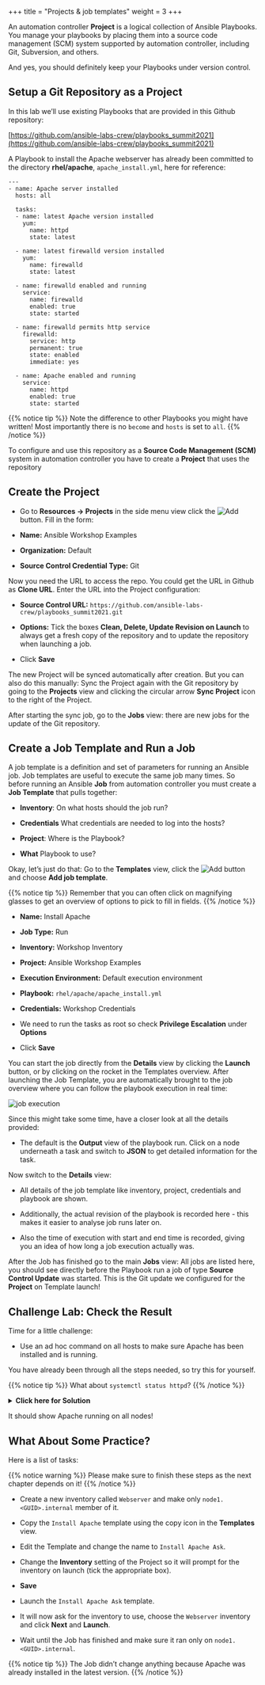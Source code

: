 +++
title = "Projects & job templates"
weight = 3
+++

An automation controller **Project** is a logical collection of Ansible Playbooks. You manage your playbooks by placing them into a source code management (SCM) system supported by automation controller, including Git, Subversion, and others.

And yes, you should definitely keep your Playbooks under version control.

## Setup a Git Repository as a Project

In this lab we’ll use existing Playbooks that are provided in this Github repository:

[https://github.com/ansible-labs-crew/playbooks_summit2021](https://github.com/ansible-labs-crew/playbooks_summit2021)

A Playbook to install the Apache webserver has already been committed to the directory **rhel/apache**, `apache_install.yml`, here for reference:

```
---
- name: Apache server installed
  hosts: all

  tasks:
  - name: latest Apache version installed
    yum:
      name: httpd
      state: latest

  - name: latest firewalld version installed
    yum:
      name: firewalld
      state: latest

  - name: firewalld enabled and running
    service:
      name: firewalld
      enabled: true
      state: started

  - name: firewalld permits http service
    firewalld:
      service: http
      permanent: true
      state: enabled
      immediate: yes

  - name: Apache enabled and running
    service:
      name: httpd
      enabled: true
      state: started
```

{{% notice tip %}}
Note the difference to other Playbooks you might have written\! Most importantly there is no `become` and `hosts` is set to `all`.
{{% /notice %}}

To configure and use this repository as a **Source Code Management (SCM)** system in automation controller you have to create a **Project** that uses the repository

## Create the Project

- Go to **Resources → Projects** in the side menu view click the ![Add](../../images/blue_add.png?classes=inline) button. Fill in the form:

- **Name:** Ansible Workshop Examples

- **Organization:** Default

- **Source Control Credential Type:** Git

Now you need the URL to access the repo. You could get the URL in Github as **Clone URL**. Enter the URL into the Project configuration:

- **Source Control URL:** `https://github.com/ansible-labs-crew/playbooks_summit2021.git`

- **Options:** Tick the boxes **Clean, Delete, Update Revision on Launch** to always get a fresh copy of the repository and to update the repository when launching a job.

- Click **Save**

The new Project will be synced automatically after creation. But you can also do this manually: Sync the Project again with the Git repository by going to the **Projects** view and clicking the circular arrow **Sync Project** icon to the right of the Project.

After starting the sync job, go to the **Jobs** view: there are new jobs for the update of the Git repository.

## Create a Job Template and Run a Job

A job template is a definition and set of parameters for running an Ansible job. Job templates are useful to execute the same job many times. So before running an Ansible **Job** from automation controller you must create a **Job Template** that pulls together:

- **Inventory**: On what hosts should the job run?

- **Credentials** What credentials are needed to log into the hosts?

- **Project**: Where is the Playbook?

- **What** Playbook to use?

Okay, let’s just do that: Go to the **Templates** view, click the ![Add](../../images/blue_add.png?classes=inline) button and choose **Add job template**.

{{% notice tip %}}
Remember that you can often click on magnifying glasses to get an overview of options to pick to fill in fields.
{{% /notice %}}

- **Name:** Install Apache

- **Job Type:** Run

- **Inventory:** Workshop Inventory

- **Project:** Ansible Workshop Examples

- **Execution Environment:** Default execution environment

- **Playbook:** `rhel/apache/apache_install.yml`

- **Credentials:** Workshop Credentials

- We need to run the tasks as root so check **Privilege Escalation** under **Options**

- Click **Save**

You can start the job directly from the **Details** view by clicking the **Launch** button, or by clicking on the rocket in the Templates overview. After launching the Job Template, you are automatically brought to the job overview where you can follow the playbook execution in real time:

![job execution](../../images/job_overview.png)

Since this might take some time, have a closer look at all the details provided:

- The default is the **Output** view of the playbook run. Click on a node underneath a task and switch to **JSON** to get detailed information for the task.

Now switch to the **Details** view:

- All details of the job template like inventory, project, credentials and playbook are shown.

- Additionally, the actual revision of the playbook is recorded here - this makes it easier to analyse job runs later on.

- Also the time of execution with start and end time is recorded, giving you an idea of how long a job execution actually was.

After the Job has finished go to the main **Jobs** view: All jobs are listed here, you should see directly before the Playbook run a job of type **Source Control Update** was started. This is the Git update we configured for the **Project** on Template launch\!

## Challenge Lab: Check the Result

Time for a little challenge:

- Use an ad hoc command on all hosts to make sure Apache has been installed and is running.

You have already been through all the steps needed, so try this for yourself.

{{% notice tip %}}
What about `systemctl status httpd`?
{{% /notice %}}

<details><summary><b>Click here for Solution</b></summary>
<hr/>
<p>

- Go to **Inventories** → **Workshop Inventory**

- On the **Hosts** tab view select all hosts and click **Run Command**

- **Module:** command

- **Arguments:** systemctl status httpd

- **Next**

- **Execution Environment**: Don't specify, the **Default execution environment** will be used.

- **Next**

- **Machine Credential:** Workshop Credentials

- Click **Launch**

</p>
<hr/>
</details>

It should show Apache running on all nodes!

## What About Some Practice?

Here is a list of tasks:

{{% notice warning %}}
Please make sure to finish these steps as the next chapter depends on it!
{{% /notice %}}

- Create a new inventory called `Webserver` and make only `node1.<GUID>.internal` member of it.

- Copy the `Install Apache` template using the copy icon in the **Templates** view.

- Edit the Template and change the name to `Install Apache Ask`.

- Change the **Inventory** setting of the Project so it will prompt for the inventory on launch (tick the appropriate box).

- **Save**

- Launch the `Install Apache Ask` template.

- It will now ask for the inventory to use, choose the `Webserver` inventory and click **Next** and **Launch**.

- Wait until the Job has finished and make sure it ran only on `node1.<GUID>.internal`.

{{% notice tip %}}
The Job didn’t change anything because Apache was already installed in the latest version.
{{% /notice %}}

